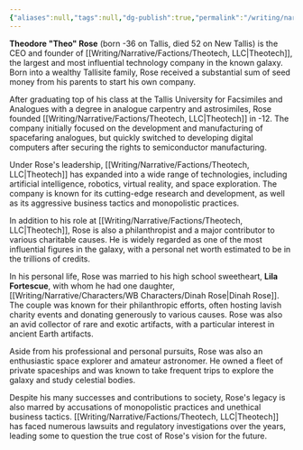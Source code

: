 ```yaml
---
{"aliases":null,"tags":null,"dg-publish":true,"permalink":"/writing/narrative/characters/wb-characters/theo-rose/","dgPassFrontmatter":true}
---
```


**Theodore "Theo" Rose** (born -36 on Tallis, died 52 on New Tallis) is the CEO and founder of [[Writing/Narrative/Factions/Theotech, LLC\|Theotech]], the largest and most influential technology company in the known galaxy. Born into a wealthy Tallisite family, Rose received a substantial sum of seed money from his parents to start his own company.

After graduating top of his class at the Tallis University for Facsimiles and Analogues with a degree in analogue carpentry and astrosimiles, Rose founded [[Writing/Narrative/Factions/Theotech, LLC\|Theotech]] in -12. The company initially focused on the development and manufacturing of spacefaring analogues, but quickly switched to developing digital computers after securing the rights to semiconductor manufacturing.

Under Rose's leadership, [[Writing/Narrative/Factions/Theotech, LLC\|Theotech]] has expanded into a wide range of technologies, including artificial intelligence, robotics, virtual reality, and space exploration. The company is known for its cutting-edge research and development, as well as its aggressive business tactics and monopolistic practices.

In addition to his role at [[Writing/Narrative/Factions/Theotech, LLC\|Theotech]], Rose is also a philanthropist and a major contributor to various charitable causes. He is widely regarded as one of the most influential figures in the galaxy, with a personal net worth estimated to be in the trillions of credits.

In his personal life, Rose was married to his high school sweetheart, **Lila Fortescue**, with whom he had one daughter, [[Writing/Narrative/Characters/WB Characters/Dinah Rose\|Dinah Rose]]. The couple was known for their philanthropic efforts, often hosting lavish charity events and donating generously to various causes. Rose was also an avid collector of rare and exotic artifacts, with a particular interest in ancient Earth artifacts.

Aside from his professional and personal pursuits, Rose was also an enthusiastic space explorer and amateur astronomer. He owned a fleet of private spaceships and was known to take frequent trips to explore the galaxy and study celestial bodies.

Despite his many successes and contributions to society, Rose's legacy is also marred by accusations of monopolistic practices and unethical business tactics. [[Writing/Narrative/Factions/Theotech, LLC\|Theotech]] has faced numerous lawsuits and regulatory investigations over the years, leading some to question the true cost of Rose's vision for the future.
